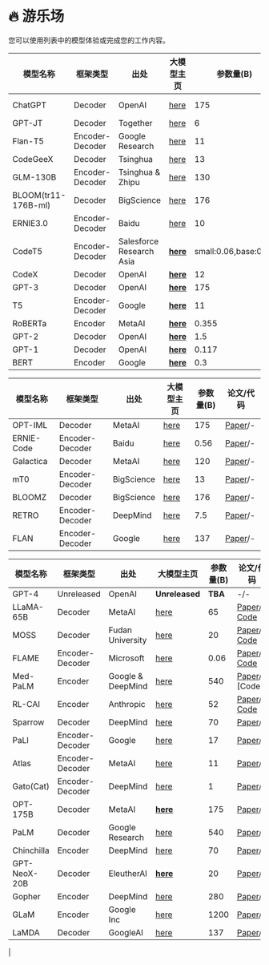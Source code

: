 # 🔥 游乐场
您可以使用列表中的模型体验或完成您的工作内容。

| 模型名称  | 框架类型 | 出处 | 大模型主页| 参数量(B) |论文/代码|
| ---- | ---- | ----  | ---- | ---- |----|
| ChatGPT | Decoder| OpenAI | [here](https://chat.openai.com) | 175 |[Paper](https://arxiv.org/abs/2005.14165)/ [Code]()|
| GPT-JT | Decoder | Together | [here](https://huggingface.co/spaces/togethercomputer/GPT-JT) | 6 |-/[Code](https://huggingface.co/togethercomputer/GPT-JT-6B-v1)|
| Flan-T5 | Encoder-Decoder | Google Research | [here](https://huggingface.co/google/flan-t5-xxl?text=Please+answer+the+following+question+What+is+the+boiling+point+of+Nitrogen%3F) | 11|[Paper](https://arxiv.org/abs/2210.11416)/-|
| CodeGeeX | Decoder | Tsinghua | [here](https://huggingface.co/spaces/THUDM/CodeGeeX) | 13 | -|-/[Code](https://github.com/THUDM/CodeGeeX)|
| GLM-130B | Encoder-Decoder | Tsinghua & Zhipu | [here](https://huggingface.co/spaces/THUDM/GLM-130B) | 130 |[Paper](https://arxiv.org/abs/2210.02414)/-|
| BLOOM(tr11-176B-ml) | Decoder | BigScience | [here](https://huggingface.co/spaces/huggingface/bloom_demo) | 176|-/[Code](https://github.com/bigscience-workshop/bigscience/tree/master/train/tr11-176B-ml)|
| ERNIE3.0 | Encoder-Decoder | Baidu | [here](https://huggingface.co/swtx/ernie-3.0-base-chinese) | 10|[Paper](https://arxiv.org/abs/2112.12731)/-|
| CodeT5 | Encoder-Decoder | Salesforce Research Asia | **[here](Huggingface)** | small:0.06,base:0.22|[Paper](https://arxiv.org/abs/2109.00859)/-|
| CodeX | Decoder | OpenAI | **[here](Playground)** | 12|[Paper](https://arxiv.org/abs/2107.03374)/-|
| GPT-3 | Decoder | OpenAI | **[here](Playground,Emerson)** | 175|[Paper](https://arxiv.org/abs/2005.14165)/-|
| T5 | Encoder-Decoder | Google | **[here](huggingface)** | 11|[Paper](https://arxiv.org/abs/1910.10683)/-|
| RoBERTa | Encoder | MetaAI | **[here](huggingface)** | 0.355|[Paper](https://arxiv.org/abs/1907.11692)/-|
| GPT-2 | Decoder| OpenAI | **[here](huggingface)** | 1.5|[Paper](https://d4mucfpksywv.cloudfront.net/better-language-models/language_models_are_unsupervised_multitask_learners.pdf)/-|
| GPT-1 | Decoder| OpenAI | **[here](huggingface)** | 0.117|[Paper](https://gwern.net/doc/www/s3-us-west-2.amazonaws.com/d73fdc5ffa8627bce44dcda2fc012da638ffb158.pdf)/-|
| BERT | Encoder | Google | **[here](huggingface)** | 0.3|[Paper](https://arxiv.org/abs/1810.04805)/-|

| 模型名称  | 框架类型 | 出处 | 大模型主页| 参数量(B) |论文/代码|
| ---- | ---- | ----  | ---- | ---- |----|
| OPT-IML | Decoder| MetaAI | [here](https://github.com/facebookresearch/metaseq/tree/main/projects/OPT-IML) | 175|[Paper](https://arxiv.org/pdf/2212.12017.pdf)/-|
| ERNIE-Code | Encoder-Decoder | Baidu | [here](https://github.com/thunlp/ERNIE) | 0.56|[Paper](https://arxiv.org/abs/2212.06742#baidu)/-|
| Galactica | Decoder| MetaAI | [here](https://galactica.org/) | 120|[Paper](https://galactica.org/static/paper.pdf)/-|
| mT0 | Encoder-Decoder | BigScience | [here](https://github.com/bigscience-workshop/xmtf) | 13|[Paper](https://arxiv.org/abs/2211.01786)/-|
| BLOOMZ | Decoder | BigScience | [here](https://github.com/bigscience-workshop/xmtf)| 176|[Paper](https://arxiv.org/abs/2211.01786)/-|
| RETRO | Encoder-Decoder | DeepMind | [here](https://github.com/lucidrains/RETRO-pytorch) | 7.5|[Paper](https://arxiv.org/abs/2112.04426)/-|
| FLAN | Encoder-Decoder | Google | [here](https://github.com/google-research/FLAN) | 137|[Paper](https://arxiv.org/abs/2109.01652)/-|

| 模型名称  | 框架类型 | 出处 | 大模型主页| 参数量(B) |论文/代码|
| ---- | ---- | ----  | ---- | ---- |----|
| GPT-4 | Unreleased | OpenAI | **Unreleased** | **TBA**|-/-|
| LLaMA-65B| Decoder | MetaAI | [here](https://research.facebook.com/publications/llama-open-and-efficient-foundation-language-models/) | 65|[Paper](https://scontent-hkg4-1.xx.fbcdn.net/v/t39.8562-6/333078981_693988129081760_4712707815225756708_n.pdf?_nc_cat=108&ccb=1-7&_nc_sid=ad8a9d&_nc_ohc=4srK2r5szdYAX8tuGSV&_nc_ht=scontent-hkg4-1.xx&oh=00_AfAUdcLc_-aVJHTm60I_1mIOLIEcecJ1N9s8-G4drVrd3Q&oe=6409B2E2)/ [Code](https://github.com/facebookresearch/llama)|
| MOSS| Decoder | Fudan University | [here](https://moss.fastnlp.top/) | 20|[Paper]()/ [Code](https://github.com/txsun1997/MOSS)|
|FLAME | Encoder-Decoder | Microsoft | [here](https://www.theregister.com/2023/02/04/microsoft_excel_ai/)| 0.06|[Paper](https://arxiv.org/abs/2301.13779)/ [Code]()|
| Med-PaLM | Encoder | Google & DeepMind | [here](https://gpt3demo.com/apps/med-palm) | 540|[Paper](https://arxiv.org/abs/2212.13138)/ [Code]|
| RL-CAI | Encoder| Anthropic | [here](https://lifearchitect.ai/anthropic/) | 52|[Paper](https://arxiv.org/abs/2212.08073)/ [Code]()|
| Sparrow | Decoder | DeepMind | [here](https://www.deepmind.com/blog/building-safer-dialogue-agents) | 70|[Paper](https://storage.googleapis.com/deepmind-media/DeepMind.com/Authors-Notes/sparrow/sparrow-final.pdf)/-|
| PaLI | Encoder-Decoder | Google | [here](https://ai.googleblog.com/2022/09/pali-scaling-language-image-learning-in.html) | 17|[Paper](https://arxiv.org/abs/2209.06794)/-|
| Atlas | Encoder-Decoder | MetaAI | [here](https://github.com/facebookresearch/atlas) | 11|[Paper](https://arxiv.org/abs/2208.03299)/-|
| Gato(Cat) | Encoder-Decoder | DeepMind | [here](https://www.deepmind.com/blog/a-generalist-agent) | 1|[Paper](https://storage.googleapis.com/deepmind-media/A%20Generalist%20Agent/Generalist%20Agent.pdf)/-|
| OPT-175B | Decoder  | MetaAI | **[here](HF (train/deploy))** | 175|[Paper](https://arxiv.org/abs/2205.01068)/-|
| PaLM | Decoder | Google Research | [here](https://ai.googleblog.com/2022/04/pathways-language-model-palm-scaling-to.html) | 540|[Paper](https://storage.googleapis.com/pathways-language-model/PaLM-paper.pdf)/-|
| Chinchilla | Encoder | DeepMind | [here](https://deepmind.github.io/dramatron/details.html) | 70|[Paper](https://arxiv.org/abs/2203.15556)/-|
| GPT-NeoX-20B | Decoder | EleutherAI | **[here](LabML, Forefront, TS, Goose)** | 20|[Paper](https://arxiv.org/abs/2204.06745)/-|
| Gopher | Encoder  | DeepMind | [here](https://www.deepmind.com/blog/language-modelling-at-scale-gopher-ethical-considerations-and-retrieval) | 280|[Paper](https://arxiv.org/abs/2112.11446)/-|
| GLaM | Encoder | Google Inc | [here](https://ai.googleblog.com/2021/12/more-efficient-in-context-learning-with.html) | 1200|[Paper](https://arxiv.org/abs/2112.06905)/-|
| LaMDA | Decoder | GoogleAI |[here](https://www.youtube.com/watch?v=aUSSfo5nCdM)| 137|[Paper](https://arxiv.org/abs/2201.08239)/-|
|